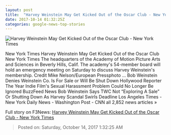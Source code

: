 ```yaml
---
layout: post
title:  "Harvey Weinstein May Get Kicked Out of the Oscar Club - New York Times"
date: 2017-10-14 01:32:25Z
categories: google-news-top-stories
---
```


![Harvey Weinstein May Get Kicked Out of the Oscar Club - New York Times](https://static01.nyt.com/images/2017/10/14/us/14academy1/14academy1-facebookJumbo-v4.jpg)

New York Times Harvey Weinstein May Get Kicked Out of the Oscar Club New York Times The headquarters of the Academy of Motion Picture Arts and Sciences in Beverly Hills, Calif. The academy's 54-member board will hold an emergency meeting on Saturday to discuss Harvey Weinstein's membership. Credit Mike Nelson/European Pressphoto ... Bob Weinstein Denies Weinstein Co. Is For Sale or Will Be Shut Down Hollywood Reporter The Year Indie Film's Sexual Harassment Problem Could No Longer Be Ignored BuzzFeed News Bob Weinstein Says TWC Not “Exploring A Sale” Or Shutting Down As Harvey Scandal Swirls Deadline Los Angeles Times - New York Daily News - Washington Post - CNN all 2,852 news articles »


Full story on F3News: [Harvey Weinstein May Get Kicked Out of the Oscar Club - New York Times](http://www.f3nws.com/n/FTH3DJ)

> Posted on: Saturday, October 14, 2017 1:32:25 AM
